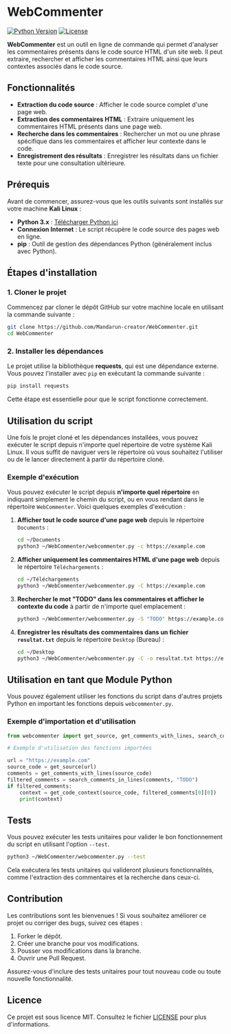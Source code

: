 
# WebCommenter

[![Python Version](https://img.shields.io/badge/python-3.x-blue.svg)](https://www.python.org/downloads/)
[![License](https://img.shields.io/badge/license-MIT-green.svg)](LICENSE)

**WebCommenter** est un outil en ligne de commande qui permet d'analyser les commentaires présents dans le code source HTML d'un site web. Il peut extraire, rechercher et afficher les commentaires HTML ainsi que leurs contextes associés dans le code source.

## Fonctionnalités

- **Extraction du code source** : Afficher le code source complet d'une page web.
- **Extraction des commentaires HTML** : Extraire uniquement les commentaires HTML présents dans une page web.
- **Recherche dans les commentaires** : Rechercher un mot ou une phrase spécifique dans les commentaires et afficher leur contexte dans le code.
- **Enregistrement des résultats** : Enregistrer les résultats dans un fichier texte pour une consultation ultérieure.

## Prérequis

Avant de commencer, assurez-vous que les outils suivants sont installés sur votre machine **Kali Linux** :

- **Python 3.x** : [Télécharger Python ici](https://www.python.org/downloads/)
- **Connexion Internet** : Le script récupère le code source des pages web en ligne.
- **pip** : Outil de gestion des dépendances Python (généralement inclus avec Python).

## Étapes d'installation

### 1. Cloner le projet

Commencez par cloner le dépôt GitHub sur votre machine locale en utilisant la commande suivante :

```bash
git clone https://github.com/Mandarun-creator/WebCommenter.git
cd WebCommenter
```

### 2. Installer les dépendances

Le projet utilise la bibliothèque **requests**, qui est une dépendance externe. Vous pouvez l'installer avec `pip` en exécutant la commande suivante :

```bash
pip install requests
```

Cette étape est essentielle pour que le script fonctionne correctement.

## Utilisation du script

Une fois le projet cloné et les dépendances installées, vous pouvez exécuter le script depuis n'importe quel répertoire de votre système Kali Linux. Il vous suffit de naviguer vers le répertoire où vous souhaitez l'utiliser ou de le lancer directement à partir du répertoire cloné.

### Exemple d'exécution

Vous pouvez exécuter le script depuis **n'importe quel répertoire** en indiquant simplement le chemin du script, ou en vous rendant dans le répertoire `WebCommenter`. Voici quelques exemples d'exécution :

1. **Afficher tout le code source d'une page web** depuis le répertoire `Documents` :

   ```bash
   cd ~/Documents
   python3 ~/WebCommenter/webcommenter.py -c https://example.com
   ```

2. **Afficher uniquement les commentaires HTML d'une page web** depuis le répertoire `Téléchargements` :

   ```bash
   cd ~/Téléchargements
   python3 ~/WebCommenter/webcommenter.py -C https://example.com
   ```

3. **Rechercher le mot "TODO" dans les commentaires et afficher le contexte du code** à partir de n'importe quel emplacement :

   ```bash
   python3 ~/WebCommenter/webcommenter.py -S "TODO" https://example.com
   ```

4. **Enregistrer les résultats des commentaires dans un fichier `resultat.txt`** depuis le répertoire `Desktop` (Bureau) :

   ```bash
   cd ~/Desktop
   python3 ~/WebCommenter/webcommenter.py -C -o resultat.txt https://example.com
   ```

## Utilisation en tant que Module Python

Vous pouvez également utiliser les fonctions du script dans d'autres projets Python en important les fonctions depuis `webcommenter.py`.

### Exemple d'importation et d'utilisation

```python
from webcommenter import get_source, get_comments_with_lines, search_comments_in_lines, get_code_context

# Exemple d'utilisation des fonctions importées

url = "https://example.com"
source_code = get_source(url)
comments = get_comments_with_lines(source_code)
filtered_comments = search_comments_in_lines(comments, "TODO")
if filtered_comments:
    context = get_code_context(source_code, filtered_comments[0][0])
    print(context)
```

## Tests

Vous pouvez exécuter les tests unitaires pour valider le bon fonctionnement du script en utilisant l'option `--test`.

```bash
python3 ~/WebCommenter/webcommenter.py --test
```

Cela exécutera les tests unitaires qui valideront plusieurs fonctionnalités, comme l'extraction des commentaires et la recherche dans ceux-ci.

## Contribution

Les contributions sont les bienvenues ! Si vous souhaitez améliorer ce projet ou corriger des bugs, suivez ces étapes :

1. Forker le dépôt.
2. Créer une branche pour vos modifications.
3. Pousser vos modifications dans la branche.
4. Ouvrir une Pull Request.

Assurez-vous d'inclure des tests unitaires pour tout nouveau code ou toute nouvelle fonctionnalité.

## Licence

Ce projet est sous licence MIT. Consultez le fichier [LICENSE](LICENSE) pour plus d'informations.
